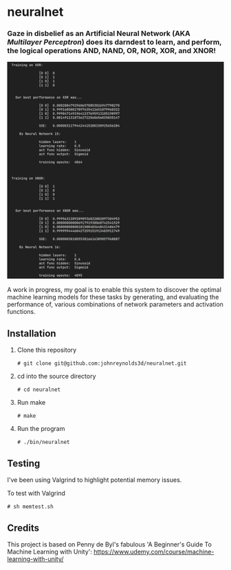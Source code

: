 # neuralnet

### Gaze in disbelief as an Artificial Neural Network (AKA *Multilayer Perceptron*) does its darndest to learn, and perform, the logical operations AND, NAND, OR, NOR, XOR, and XNOR!

![Screenshot](/img/neuralnet.webp?raw=true "")

A work in progress, my goal is to enable this system to discover the optimal machine learning models for these tasks by generating, and evaluating the performance of, various combinations of network parameters and activation functions.

## Installation

  1. Clone this repository
     ```
     # git clone git@github.com:johnreynolds3d/neuralnet.git
     ```
  2. cd into the source directory
     ```
     # cd neuralnet 
     ```
  3. Run make
     ```
     # make
     ```
  4. Run the program 
     ```
     # ./bin/neuralnet
     ```

## Testing

I've been using Valgrind to highlight potential memory issues.

To test with Valgrind
```
# sh memtest.sh
```

## Credits

This project is based on Penny de Byl's fabulous 'A Beginner's Guide To Machine Learning with Unity': https://www.udemy.com/course/machine-learning-with-unity/
